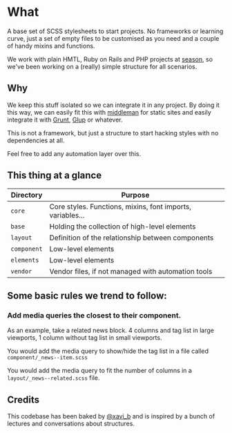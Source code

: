 # What

A base set of SCSS stylesheets to start projects. No frameworks or learning curve, just a set of empty files to be customised as you need and a couple of handy mixins and functions.

We work with plain HMTL, Ruby on Rails and PHP projects at [season](http://www.season.es), so we've been working on a (really) simple structure for all scenarios.

## Why

We keep this stuff isolated so we can integrate it in any project. By doing it this way, we can easily fit this with [middleman](https://middlemanapp.com/) for static sites and easily integrate it with [Grunt](http://gruntjs.com/), [Glup](http://gulpjs.com/) or whatever.

This is not a framework, but just a structure to start hacking styles with no dependencies at all.

Feel free to add any automation layer over this.


## This thing at a glance

Directory         | Purpose
----------------- | ----------------------------------------------------------------------
`core`            | Core styles. Functions, mixins, font imports, variables...
`base`            | Holding the collection of high-level elements
`layout`          | Definition of the relationship between components
`component`       | Low-level elements
`elements`        | Low-level elements
`vendor`          | Vendor files, if not managed with automation tools

## Some basic rules we trend to follow:

### Add media queries the closest to their component.

As an example, take a related news block. 4 columns and tag list in large viewports, 1 column without tag list in small viewports.

You would add the media query to show/hide the tag list in a file called ``component/_news--item.scss``

You would add the media query to fit the number of columns in a ``layout/_news--related.scss`` file.


## Credits

This codebase has been baked by [@xavi_b](https://github.com/xavib/) and is inspired by a bunch of lectures and conversations about structures.
